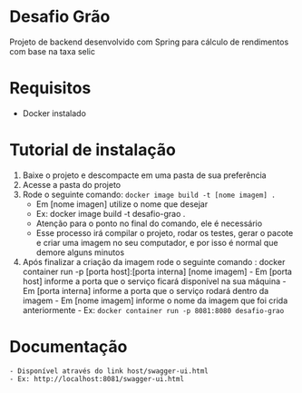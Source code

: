 # Desafio Grão
Projeto de backend desenvolvido com Spring para cálculo de rendimentos com base na taxa selic

# Requisitos
  - Docker instalado

# Tutorial de instalação
  1) Baixe o projeto e descompacte em uma pasta de sua preferência
  2) Acesse a pasta do projeto
  3) Rode o seguinte comando: ```docker image build -t [nome imagem] .```
     - Em [nome imagen] utilize o nome que desejar
     - Ex: docker image build -t desafio-grao .
     - Atenção para o ponto no final do comando, ele é necessário
     - Esse processo irá compilar o projeto, rodar os testes, gerar o pacote e criar uma imagem no seu computador, e por isso é normal que demore alguns minutos
  4) Após finalizar a criação da imagem rode o seguinte comando : docker container run -p [porta host]:[porta interna] [nome imagem]
    - Em [porta host] informe a porta que o serviço ficará disponível na sua máquina
    - Em [porta interna] informe a porta que o serviço rodará dentro da imagem
    - Em [nome imagem] informe o nome da imagem que foi crida anteriormente
    - Ex: ```docker container run -p 8081:8080 desafio-grao```
    
  # Documentação
    - Disponível através do link host/swagger-ui.html
    - Ex: http://localhost:8081/swagger-ui.html
   

